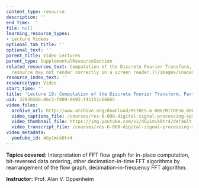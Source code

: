 ```yaml
---
content_type: resource
description: ''
end_time: ''
file: null
learning_resource_types:
- Lecture Videos
optional_tab_title: ''
optional_text: ''
parent_title: Video Lectures
parent_type: SupplementalResourceSection
related_resources_text: Computation of the Discrete Fourier Transform, Part 2 (![This
  resource may not render correctly in a screen reader.](/images/inacessible.gif)[PDF](resources/mitres_6_008s11_lec19-1))
resource_index_text: ''
resourcetype: Video
start_time: ''
title: 'Lecture 19: Computation of the Discrete Fourier Transform, Part 2'
uid: 3293b56b-46c3-f089-0692-f41151c66665
video_files:
  archive_url: http://www.archive.org/download/MITRES.6-008/MITRES6_008_lec19_300k.mp4
  video_captions_file: /courses/res-6-008-digital-signal-processing-spring-2011/c5a7c9e29f8a5daabae2c11a1ba95a5d_4Gy1mik0tr4.vtt
  video_thumbnail_file: https://img.youtube.com/vi/4Gy1mik0tr4/default.jpg
  video_transcript_file: /courses/res-6-008-digital-signal-processing-spring-2011/79556faeac862e27193979411d70804a_4Gy1mik0tr4.pdf
video_metadata:
  youtube_id: 4Gy1mik0tr4
---
```


**Topics covered:** Interpretation of FFT flow graph for in-place computation, bit-reversed data ordering, other decimation-in-time FFT algorithms by rearrangement of the flow graph, decimation-in-frequency FFT algorithm.

**Instructor:** Prof. Alan V. Oppenheim